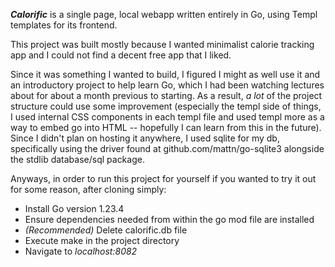 ***Calorific*** is a single page, local webapp written entirely in Go, using Templ templates for its frontend. 

This project was built mostly because I wanted minimalist calorie tracking app and I could not find a decent free app that I liked.

Since it was something I wanted to build, I figured I might as well use it and an introductory project to help learn Go, which I had been watching lectures about for about a month previous to starting. As a result, *a lot* of the project structure could use some improvement (especially the templ side of things, I used internal CSS components in each templ file and used templ more as a way to embed go into HTML -- hopefully I can learn from this in the future). Since I didn't plan on hosting it anywhere, I used sqlite for my db, specifically using the driver found at github.com/mattn/go-sqlite3 alongside the stdlib database/sql package.


Anyways, in order to run this project for yourself if you wanted to try it out for some reason, after cloning simply:

* Install Go version 1.23.4 
* Ensure dependencies needed from within the go mod file are installed
* *(Recommended)* Delete calorific.db file
* Execute make in the project directory
* Navigate to *localhost:8082*


